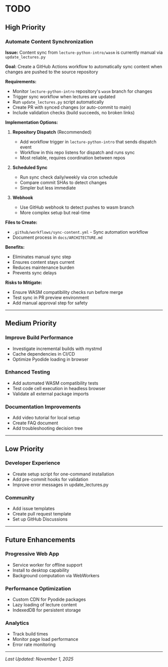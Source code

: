 # TODO

## High Priority

### Automate Content Synchronization

**Issue:** Content sync from `lecture-python-intro/wasm` is currently manual via `update_lectures.py`

**Goal:** Create a GitHub Actions workflow to automatically sync content when changes are pushed to the source repository

**Requirements:**
- Monitor `lecture-python-intro` repository's `wasm` branch for changes
- Trigger sync workflow when lectures are updated
- Run `update_lectures.py` script automatically
- Create PR with synced changes (or auto-commit to main)
- Include validation checks (build succeeds, no broken links)

**Implementation Options:**

1. **Repository Dispatch** (Recommended)
   - Add workflow trigger in `lecture-python-intro` that sends dispatch event
   - Workflow in this repo listens for dispatch and runs sync
   - Most reliable, requires coordination between repos

2. **Scheduled Sync**
   - Run sync check daily/weekly via cron schedule
   - Compare commit SHAs to detect changes
   - Simpler but less immediate

3. **Webhook**
   - Use GitHub webhook to detect pushes to wasm branch
   - More complex setup but real-time

**Files to Create:**
- `.github/workflows/sync-content.yml` - Sync automation workflow
- Document process in `docs/ARCHITECTURE.md`

**Benefits:**
- Eliminates manual sync step
- Ensures content stays current
- Reduces maintenance burden
- Prevents sync delays

**Risks to Mitigate:**
- Ensure WASM compatibility checks run before merge
- Test sync in PR preview environment
- Add manual approval step for safety

---

## Medium Priority

### Improve Build Performance
- Investigate incremental builds with mystmd
- Cache dependencies in CI/CD
- Optimize Pyodide loading in browser

### Enhanced Testing
- Add automated WASM compatibility tests
- Test code cell execution in headless browser
- Validate all external package imports

### Documentation Improvements
- Add video tutorial for local setup
- Create FAQ document
- Add troubleshooting decision tree

---

## Low Priority

### Developer Experience
- Create setup script for one-command installation
- Add pre-commit hooks for validation
- Improve error messages in update_lectures.py

### Community
- Add issue templates
- Create pull request template
- Set up GitHub Discussions

---

## Future Enhancements

### Progressive Web App
- Service worker for offline support
- Install to desktop capability
- Background computation via WebWorkers

### Performance Optimization
- Custom CDN for Pyodide packages
- Lazy loading of lecture content
- IndexedDB for persistent storage

### Analytics
- Track build times
- Monitor page load performance
- Error rate monitoring

---

*Last Updated: November 1, 2025*
